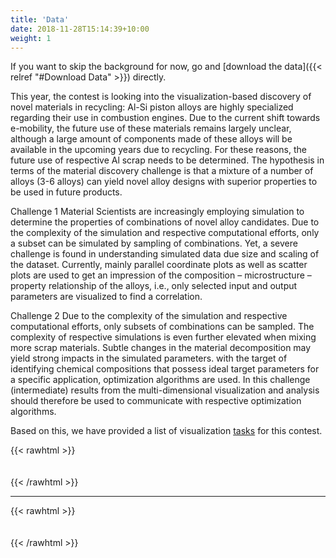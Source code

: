```yaml
---
title: 'Data'
date: 2018-11-28T15:14:39+10:00
weight: 1
---
```


If you want to skip the background for now, go and [download the data]({{< relref "#Download Data" >}}) directly.

This year, the contest is looking into the visualization-based discovery of novel materials in recycling: Al-Si piston alloys are highly specialized regarding their use in combustion engines. Due to the current shift towards e-mobility, the future use of these materials remains largely unclear, although a large amount of components made of these alloys will be available in the upcoming years due to recycling. For these reasons, the future use of respective Al scrap needs to be determined. The hypothesis in terms of the material discovery challenge is that a mixture of a number of alloys (3-6 alloys) can yield novel alloy designs with superior properties to be used in future products. 

Challenge 1
Material Scientists are increasingly employing simulation to determine the properties of combinations of novel alloy candidates. Due to the complexity of the simulation and respective computational efforts, only a subset can be simulated by sampling of combinations. Yet, a severe challenge is found in understanding simulated data due size and scaling of the dataset. Currently, mainly parallel coordinate plots as well as scatter plots are used to get an impression of the composition – microstructure – property relationship of the alloys, i.e., only selected input and output parameters are visualized to find a correlation.

Challenge 2
Due to the complexity of the simulation and respective computational efforts, only  subsets of combinations can be sampled. The complexity of respective simulations is even further elevated when mixing more scrap materials. Subtle changes in the material decomposition may yield strong impacts in the simulated parameters. with the target of identifying  chemical compositions that possess ideal target parameters for a specific application,  optimization algorithms are used. In this challenge (intermediate) results from the multi-dimensional visualization and analysis should therefore be used to communicate with respective optimization algorithms. 


Based on this, we have provided a list of visualization [tasks](/tasks) for this contest.


{{< rawhtml >}}
<div style="height:  20px"></div>
{{< /rawhtml >}} 

----------   

{{< rawhtml >}}
<div style="height:  20px"></div>
{{< /rawhtml >}}